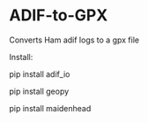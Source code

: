 # ADIF-to-GPX
Converts Ham adif logs to a gpx file

Install:

pip install adif_io

pip install geopy

pip install maidenhead

